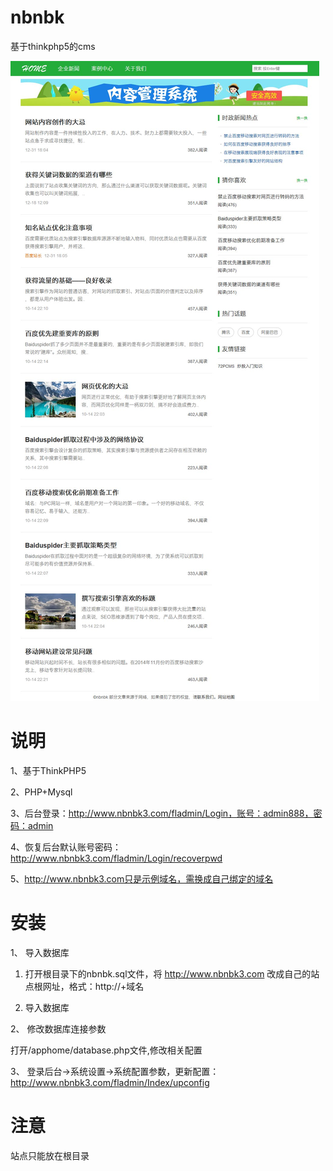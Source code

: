# nbnbk
基于thinkphp5的cms

![alt text](/public/images/screenshots.jpg "网站截图")

# 说明

1、基于ThinkPHP5

2、PHP+Mysql

3、后台登录：http://www.nbnbk3.com/fladmin/Login，账号：admin888，密码：admin

4、恢复后台默认账号密码：http://www.nbnbk3.com/fladmin/Login/recoverpwd

5、http://www.nbnbk3.com只是示例域名，需换成自己绑定的域名

# 安装

1、 导入数据库

1) 打开根目录下的nbnbk.sql文件，将 http://www.nbnbk3.com 改成自己的站点根网址，格式：http://+域名

2) 导入数据库

2、 修改数据库连接参数

打开/apphome/database.php文件,修改相关配置

3、 登录后台->系统设置->系统配置参数，更新配置：http://www.nbnbk3.com/fladmin/Index/upconfig


# 注意

站点只能放在根目录

